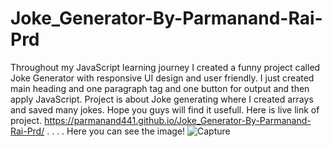 # Joke_Generator-By-Parmanand-Rai-Prd
Throughout my JavaScript learning journey I created a funny project called Joke Generator with responsive UI design and user friendly. I just created main heading and one paragraph tag and one button for output and then apply JavaScript. Project is about Joke generating where I created arrays and saved many jokes. Hope you guys will find it usefull.
Here is live link of project.
https://parmanand441.github.io/Joke_Generator-By-Parmanand-Rai-Prd/
.
.
.
.
Here you can see the image!
![Capture](https://github.com/Parmanand441/Joke_Generator-By-Parmanand-Rai-Prd/assets/106175480/7784c755-287f-4be4-b641-3e7a84c249b9)

